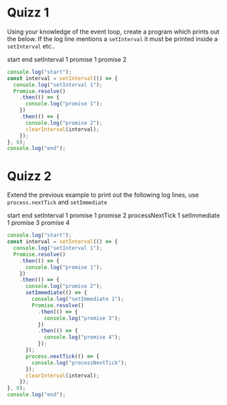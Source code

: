 # Quizz 1

Using your knowledge of the event loop, create a program which prints out the below. If the log line mentions a `setInterval` it must be printed inside a `setInterval` etc..

start
end
setInterval 1
promise 1
promise 2

```js
console.log("start");
const interval = setInterval(() => {
  console.log("setInterval 1");
  Promise.resolve()
    .then(() => {
      console.log("promise 1");
    })
    .then(() => {
      console.log("promise 2");
      clearInterval(interval);
    });
}, 0);
console.log("end");
```

# Quizz 2

Extend the previous example to print out the following log lines, use `process.nextTick` and `setImmediate`

start
end
setInterval 1
promise 1
promise 2
processNextTick 1
setImmediate 1
promise 3
promise 4

```js
console.log("start");
const interval = setInterval(() => {
  console.log("setInterval 1");
  Promise.resolve()
    .then(() => {
      console.log("promise 1");
    })
    .then(() => {
      console.log("promise 2");
      setImmediate(() => {
        console.log("setImmediate 1");
        Promise.resolve()
          .then(() => {
            console.log("promise 3");
          })
          .then(() => {
            console.log("promise 4");
          });
      });
      process.nextTick(() => {
        console.log("processNextTick");
      });
      clearInterval(interval);
    });
}, 0);
console.log("end");
```
